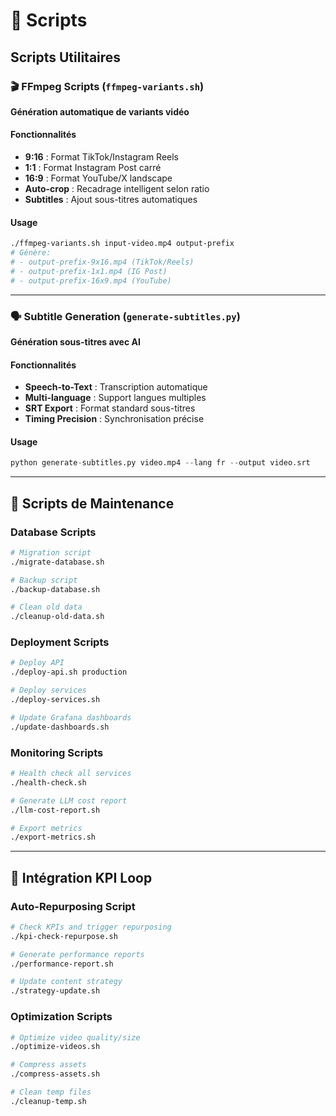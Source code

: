 # 📜 Scripts

## Scripts Utilitaires

### 🎬 FFmpeg Scripts (`ffmpeg-variants.sh`)
**Génération automatique de variants vidéo**

#### Fonctionnalités
- **9:16** : Format TikTok/Instagram Reels
- **1:1** : Format Instagram Post carré
- **16:9** : Format YouTube/X landscape
- **Auto-crop** : Recadrage intelligent selon ratio
- **Subtitles** : Ajout sous-titres automatiques

#### Usage
```bash
./ffmpeg-variants.sh input-video.mp4 output-prefix
# Génère:
# - output-prefix-9x16.mp4 (TikTok/Reels)
# - output-prefix-1x1.mp4 (IG Post)  
# - output-prefix-16x9.mp4 (YouTube)
```

---

### 🗣️ Subtitle Generation (`generate-subtitles.py`)
**Génération sous-titres avec AI**

#### Fonctionnalités  
- **Speech-to-Text** : Transcription automatique
- **Multi-language** : Support langues multiples
- **SRT Export** : Format standard sous-titres
- **Timing Precision** : Synchronisation précise

#### Usage
```python
python generate-subtitles.py video.mp4 --lang fr --output video.srt
```

---

## 🔧 Scripts de Maintenance

### Database Scripts
```bash
# Migration script
./migrate-database.sh

# Backup script  
./backup-database.sh

# Clean old data
./cleanup-old-data.sh
```

### Deployment Scripts
```bash  
# Deploy API
./deploy-api.sh production

# Deploy services
./deploy-services.sh

# Update Grafana dashboards
./update-dashboards.sh
```

### Monitoring Scripts
```bash
# Health check all services
./health-check.sh

# Generate LLM cost report
./llm-cost-report.sh

# Export metrics
./export-metrics.sh
```

---

## 🎯 Intégration KPI Loop

### Auto-Repurposing Script
```bash
# Check KPIs and trigger repurposing
./kpi-check-repurpose.sh

# Generate performance reports
./performance-report.sh  

# Update content strategy
./strategy-update.sh
```

### Optimization Scripts
```bash
# Optimize video quality/size
./optimize-videos.sh

# Compress assets
./compress-assets.sh

# Clean temp files
./cleanup-temp.sh
```